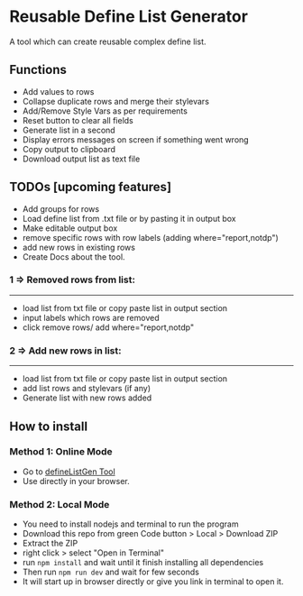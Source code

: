 # Reusable Define List Generator
A tool which can create reusable complex define list.

## Functions
- Add values to rows
- Collapse duplicate rows and merge their stylevars
- Add/Remove Style Vars as per requirements
- Reset button to clear all fields
- Generate list in a second
- Display errors messages on screen if something went wrong
- Copy output to clipboard
- Download output list as text file

## TODOs [upcoming features]
- Add groups for rows
- Load define list from .txt file or by pasting it in output box
- Make editable output box
- remove specific rows with row labels (adding where="report,notdp")
- add new rows in existing rows
- Create Docs about the tool.


### 1 => Removed rows from list:
---------------------------------
- load list from txt file or copy paste list in output section
- input labels which rows are removed
- click remove rows/ add where="report,notdp"

### 2 => Add new rows in list:
--------------------------------
- load list from txt file or copy paste list in output section
- add list rows and stylevars (if any)
- Generate list with new rows added

## How to install
### Method 1: Online Mode
- Go to [defineListGen Tool](https://codak2.github.io/defineListGen/)
- Use directly in your browser.

### Method 2: Local Mode
- You need to install nodejs and terminal to run the program
- Download this repo from green Code button > Local > Download ZIP
- Extract the ZIP 
- right click > select "Open in Terminal"
- run `npm install` and wait until it finish installing all dependencies
- Then run `npm run dev` and wait for few seconds
- It will start up in browser directly or give you link in terminal to open it.
